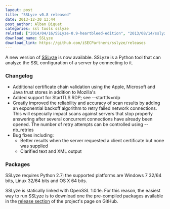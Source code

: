 ```yaml
---
layout: post
title: "SSLyze v0.8 released"
date: 2013-12-30 13:44
post_author: Alban Diquet
categories: ssl tools sslyze
related: ["2014/04/16/SSLyze-0.9-heartbleed-edition", "2013/08/14/sslyze-v0-dot-7-released"]
download_name: SSLyze
download_link: https://github.com/iSECPartners/sslyze/releases
---
```



A new version of [SSLyze][sslyze-gh] is now available. SSLyze is a Python tool that can analyze the SSL configuration of a server by connecting to it.


### Changelog

* Additional certificate chain validation using the Apple, Microsoft and Java trust stores in addition to Mozilla's
* Added support for StartTLS RDP; see --starttls=rdp
* Greatly improved the reliability and accuracy of scan results by adding an exponential backoff algorithm to retry failed network connections. This will especially impact scans against servers that stop properly answering after several concurrent connections have already been opened. The number of retry attempts can be controlled using --nb_retries
* Bug fixes including:
    * Better results when the server requested a client certificate but none was supplied
    * Clarified text and XML output


### Packages

SSLyze requires Python 2.7; the supported platforms are Windows 7 32/64 bits,
Linux 32/64 bits and OS X 64 bits.

SSLyze is statically linked with OpenSSL 1.0.1e. For this reason, the easiest
way to run SSLyze is to download one the pre-compiled packages available in
the [release section][sslyze-release] of the project's page on GitHub.


[sslyze-gh]: https://github.com/iSECPartners/sslyze
[sslyze-release]: https://github.com/iSECPartners/sslyze/releases

